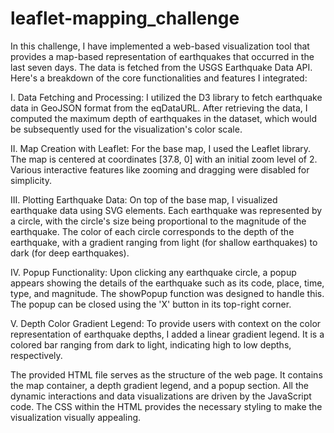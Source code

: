 # leaflet-mapping_challenge

In this challenge, I have implemented a web-based visualization tool that provides a map-based representation of earthquakes that occurred in the last seven days. The data is fetched from the USGS Earthquake Data API. Here's a breakdown of the core functionalities and features I integrated:

I. Data Fetching and Processing:
I utilized the D3 library to fetch earthquake data in GeoJSON format from the eqDataURL. After retrieving the data, I computed the maximum depth of earthquakes in the dataset, which would be subsequently used for the visualization's color scale.

II. Map Creation with Leaflet:
For the base map, I used the Leaflet library. The map is centered at coordinates [37.8, 0] with an initial zoom level of 2. Various interactive features like zooming and dragging were disabled for simplicity.

III. Plotting Earthquake Data:
On top of the base map, I visualized earthquake data using SVG elements. Each earthquake was represented by a circle, with the circle's size being proportional to the magnitude of the earthquake. The color of each circle corresponds to the depth of the earthquake, with a gradient ranging from light (for shallow earthquakes) to dark (for deep earthquakes).

IV. Popup Functionality:
Upon clicking any earthquake circle, a popup appears showing the details of the earthquake such as its code, place, time, type, and magnitude. The showPopup function was designed to handle this. The popup can be closed using the 'X' button in its top-right corner.

V. Depth Color Gradient Legend:
To provide users with context on the color representation of earthquake depths, I added a linear gradient legend. It is a colored bar ranging from dark to light, indicating high to low depths, respectively.

The provided HTML file serves as the structure of the web page. It contains the map container, a depth gradient legend, and a popup section. All the dynamic interactions and data visualizations are driven by the JavaScript code. The CSS within the HTML provides the necessary styling to make the visualization visually appealing.
